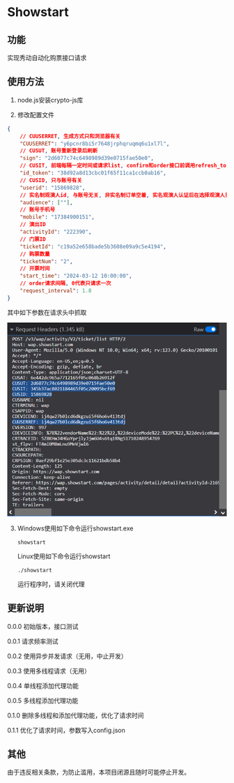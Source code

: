# Showstart

## 功能

实现秀动自动化购票接口请求

## 使用方法

1. node.js安装crypto-js库

2. 修改配置文件

```json
{
	// CUUSERRET, 生成方式只和浏览器有关
    "CUUSERRET": "y6pcnr8bi5r7648jrphqruqmq6u1xl7l",
    // CUSUT, 账号重新登录后刷新
	"sign": "2d6077c74c6498989d39e0715fae50e0",
    // CUSIT, 前端每隔一定时间或请求list, confirm和order接口前调用refresh_token刷新, 每次需要重新获取
	"id_token": "38d92a8d13cbc01f65f11ca1ccb0ab16",
    // CUSID, 只与账号有关
	"userid": "15869828",
    // 实名制观演人id, 与账号无关, 非实名制订单空着, 实名观演人认证后在选择观演人界面打开下拉菜单, 即可看到对应请求抓取观演人id
    "audience": [""],
    // 账号手机号
	"mobile": "17384900151",
    // 演出ID
	"activityId": "222390",
    // 门票ID
	"ticketId": "c19a52e658bade5b3608e09a9c5e4194",
    // 购票数量
	"ticketNum": "2",
    // 开票时间
	"start_time": "2024-03-12 10:00:00",
    // order请求间隔, 0代表只请求一次
	"request_interval": 1.8
}
```

其中如下参数在请求头中抓取

![image-20240312211053491](assets/image-20240312211053491.png)

3. Windows使用如下命令运行showstart.exe

   ```
   showstart
   ```

   Linux使用如下命令运行showstart

   ```
   ./showstart
   ```

   运行程序时，请关闭代理

## 更新说明

0.0.0 初始版本，接口测试

0.0.1 请求频率测试

0.0.2 使用异步并发请求（无用，中止开发）

0.0.3 使用多线程请求（无用）

0.0.4 单线程添加代理功能

0.0.5 多线程添加代理功能

0.1.0 删除多线程和添加代理功能，优化了请求时间

0.1.1 优化了请求时间，参数写入config.json

## 其他

由于违反相关条款，为防止滥用，本项目闭源且随时可能停止开发。
